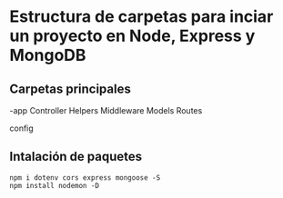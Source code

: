 # Estructura de carpetas para inciar un proyecto en Node, Express y MongoDB
## Carpetas principales

-app
Controller
Helpers
Middleware
Models
Routes

config


## Intalación de paquetes

```
npm i dotenv cors express mongoose -S
npm install nodemon -D
```
